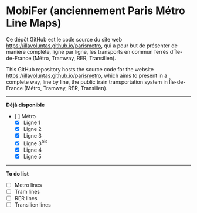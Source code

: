 # MobiFer (anciennement Paris Métro Line Maps)
Ce dépôt GitHub est le code source du site web https://illavoluntas.github.io/parismetro, qui a pour but de présenter de manière complète, ligne par ligne, les transports en commun ferrés d’Île-de-France (Métro, Tramway, RER, Transilien).

This GitHub repository hosts the source code for the website https://illavoluntas.github.io/parismetro, which aims to present in a complete way, line by line, the public train transportation system in Île-de-France (Métro, Tramway, RER, Transilien). 

----
**Déjà disponible**
- [ ] Métro
  - [x] Ligne 1
  - [x] Ligne 2
  - [x] Ligne 3
  - [x] Ligne 3<sup>bis</sup>
  - [x] Ligne 4
  - [x] Ligne 5

----
**To do list**
- [ ] Metro lines
- [ ] Tram lines
- [ ] RER lines
- [ ] Transilien lines
